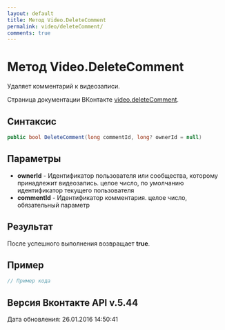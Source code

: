 ```yaml
---
layout: default
title: Метод Video.DeleteComment
permalink: video/deleteComment/
comments: true
---
```

# Метод Video.DeleteComment
Удаляет комментарий к видеозаписи.

Страница документации ВКонтакте [video.deleteComment](https://vk.com/dev/video.deleteComment).

## Синтаксис
``` csharp
public bool DeleteComment(long commentId, long? ownerId = null)
```

## Параметры
+ **ownerId** - Идентификатор пользователя или сообщества, которому принадлежит видеозапись. целое число, по умолчанию идентификатор текущего пользователя
+ **commentId** - Идентификатор комментария. целое число, обязательный параметр

## Результат
После успешного выполнения возвращает **true**.

## Пример
``` csharp
// Пример кода
```

## Версия Вконтакте API v.5.44
Дата обновления: 26.01.2016 14:50:41
